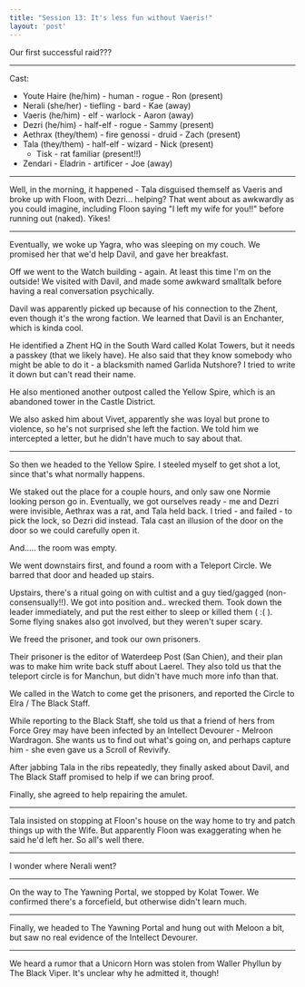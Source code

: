 ```yaml
---
title: "Session 13: It's less fun without Vaeris!"
layout: 'post'
---
```


Our first successful raid???

---

Cast:

* Youte Haire (he/him) - human - rogue - Ron (present)
* Nerali (she/her) - tiefling - bard - Kae (away)
* Vaeris (he/him) - elf - warlock - Aaron (away)
* Dezri (he/him) - half-elf - rogue - Sammy (present)
* Aethrax (they/them) - fire genossi - druid - Zach (present)
* Tala (they/them) - half-elf - wizard - Nick (present)
    * Tisk - rat familiar (present!!)
* Zendari - Eladrin - artificer - Joe (away)
---

Well, in the morning, it happened - Tala disguised themself as Vaeris and broke up with Floon, with Dezri... helping? That went about as awkwardly as you could imagine, including Floon saying "I left my wife for you!!" before running out (naked). Yikes!

---

Eventually, we woke up Yagra, who was sleeping on my couch. We promised her that we'd help Davil, and gave her breakfast.

Off we went to the Watch building - again. At least this time I'm on the outside! We visited with Davil, and made some awkward smalltalk before having a real conversation psychically.

Davil was apparently picked up because of his connection to the Zhent, even though it's the wrong faction. We learned that Davil is an Enchanter, which is kinda cool.

He identified a Zhent HQ in the South Ward called Kolat Towers, but it needs a passkey (that we likely have). He also said that they know somebody who might be able to do it - a blacksmith named Garlida Nutshore? I tried to write it down but can't read their name.

He also mentioned another outpost called the Yellow Spire, which is an abandoned tower in the Castle District.

We also asked him about Vivet, apparently she was loyal but prone to violence, so he's not surprised she left the faction. We told him we intercepted a letter, but he didn't have much to say about that.

---

So then we headed to the Yellow Spire. I steeled myself to get shot a lot, since that's what normally happens.

We staked out the place for a couple hours, and only saw one Normie looking person go in. Eventually, we got ourselves ready - me and Dezri were invisible, Aethrax was a rat, and Tala held back. I tried - and failed - to pick the lock, so Dezri did instead. Tala cast an illusion of the door on the door so we could carefully open it.

And..... the room was empty.

We went downstairs first, and found a room with a Teleport Circle. We barred that door and headed up stairs.

Upstairs, there's a ritual going on with cultist and a guy tied/gagged (non-consensually!!). We got into position and.. wrecked them. Took down the leader immediately, and put the rest either to sleep or killed them ( :( ). Some flying snakes also got involved, but they weren't super scary.

We freed the prisoner, and took our own prisoners.

Their prisoner is the editor of Waterdeep Post (San Chien), and their plan was to make him write back stuff about Laerel. They also told us that the teleport circle is for Manchun, but didn't have much more info than that.

We called in the Watch to come get the prisoners, and reported the Circle to Elra / The Black Staff.

While reporting to the Black Staff, she told us that a friend of hers from Force Grey may have been infected by an Intellect Devourer - Melroon Wardragon. She wants us to find out what's going on, and perhaps capture him - she even gave us a Scroll of Revivify.

After jabbing Tala in the ribs repeatedly, they finally asked about Davil, and The Black Staff promised to help if we can bring proof.

Finally, she agreed to help repairing the amulet.

---

Tala insisted on stopping at Floon's house on the way home to try and patch things up with the Wife. But apparently Floon was exaggerating when he said he'd left her. So all's well there.

---

I wonder where Nerali went?

---

On the way to The Yawning Portal, we stopped by Kolat Tower. We confirmed there's a forcefield, but otherwise didn't learn much.

---

Finally, we headed to The Yawning Portal and hung out with Meloon a bit, but saw no real evidence of the Intellect Devourer.

---

We heard a rumor that a Unicorn Horn was stolen from Waller Phyllun by The Black Viper. It's unclear why he admitted it, though!
